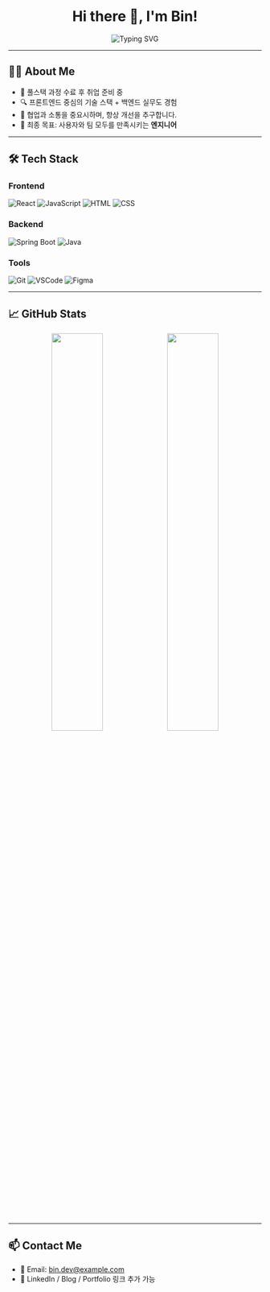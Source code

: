<h1 align="center">Hi there 👋, I'm Bin!</h1>

<p align="center">
  <img src="https://readme-typing-svg.demolab.com?font=Fira+Code&size=24&pause=1000&center=true&vCenter=true&width=435&lines=Full-stack+developer+in+progress;Always+learning+%F0%9F%93%9A;Clean+code+lover+%F0%9F%92%96" alt="Typing SVG" />
</p>

---

## 🧑‍💻 About Me

- 🌱 풀스택 과정 수료 후 취업 준비 중
- 🔍 프론트엔드 중심의 기술 스택 + 백엔드 실무도 경험
- 💬 협업과 소통을 중요시하며, 항상 개선을 추구합니다.
- 🎯 최종 목표: 사용자와 팀 모두를 만족시키는 **엔지니어**

---

## 🛠️ Tech Stack

### Frontend
![React](https://img.shields.io/badge/React-20232A?style=for-the-badge&logo=react)
![JavaScript](https://img.shields.io/badge/JavaScript-F7DF1E?style=for-the-badge&logo=javascript)
![HTML](https://img.shields.io/badge/HTML-E34F26?style=for-the-badge&logo=html5)
![CSS](https://img.shields.io/badge/CSS-1572B6?style=for-the-badge&logo=css3)

### Backend
![Spring Boot](https://img.shields.io/badge/Spring_Boot-6DB33F?style=for-the-badge&logo=spring-boot)
![Java](https://img.shields.io/badge/Java-007396?style=for-the-badge&logo=java)

### Tools
![Git](https://img.shields.io/badge/Git-F05032?style=for-the-badge&logo=git)
![VSCode](https://img.shields.io/badge/VSCode-007ACC?style=for-the-badge&logo=visual-studio-code)
![Figma](https://img.shields.io/badge/Figma-F24E1E?style=for-the-badge&logo=figma)

---

## 📈 GitHub Stats

<p align="center">
  <img src="https://github-readme-stats.vercel.app/api?username=bin-yourID&show_icons=true&theme=radical" width="45%" />
  <img src="https://github-readme-streak-stats.herokuapp.com/?user=bin-yourID&theme=radical" width="45%" />
</p>

---

## 📫 Contact Me

- 📮 Email: bin.dev@example.com
- 💼 LinkedIn / Blog / Portfolio 링크 추가 가능
